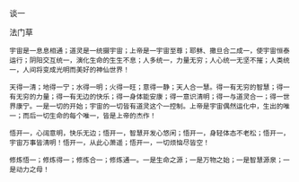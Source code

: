 谈一

法门草


    宇宙是一息息相通；道灵是一统摄宇宙；上帝是一宇宙至尊；耶稣、撒旦合二成一，使宇宙恒泰运行；阴阳交互统一，演化生命的生生不息；人多统一，力量无穷；人心统一无坚不摧；人类统一，人间将变成光明而美好的神仙世界！

    天得一清；地得一宁；水得一明；火得一旺；意得一静；天人合一慧。得一有无穷的智慧；得一有无穷的力量；得一有无边的快乐；得一身体能安康；得一意识清明；得一与道灵合一；得一世界康宁。一是一切的开始；宇宙的一切皆有道灵这个一控制。上帝是宇宙偶然运化中，生出的唯一；而后一切生命的每个唯一，皆是上帝的杰作！

    悟开一，心阔意明，快乐无边；悟开一，智慧开发心悠闲；悟开一，身轻体态不老松；悟开一，宇宙万事皆清明！悟开一，从此心萧遥；悟开一，一切烦恼尽皆空！

    修炼悟一；修炼得一；修炼合一；修炼通一。一是生命之源；一是万物之始；一是智慧源泉；一是动力之母！




